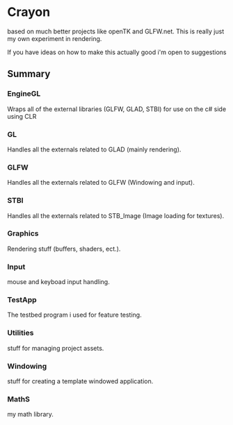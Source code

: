 # Crayon
based on much better projects like openTK and GLFW.net.
This is really just my own experiment in rendering. 

If you have ideas on how to make this actually good i'm open to suggestions 


## Summary
### EngineGL
Wraps all of the external libraries (GLFW, GLAD, STBI) for use on the c# side using CLR
### GL
Handles all the externals related to GLAD (mainly rendering).
### GLFW
Handles all the externals related to GLFW (Windowing and input).
### STBI
Handles all the externals related to STB_Image (Image loading for textures).
### Graphics
Rendering stuff (buffers, shaders, ect.).
### Input
mouse and keyboad input handling.
### TestApp
The testbed program i used for feature testing.
### Utilities
stuff for managing project assets.
### Windowing
stuff for creating a template windowed application.
### MathS
my math library.

      
